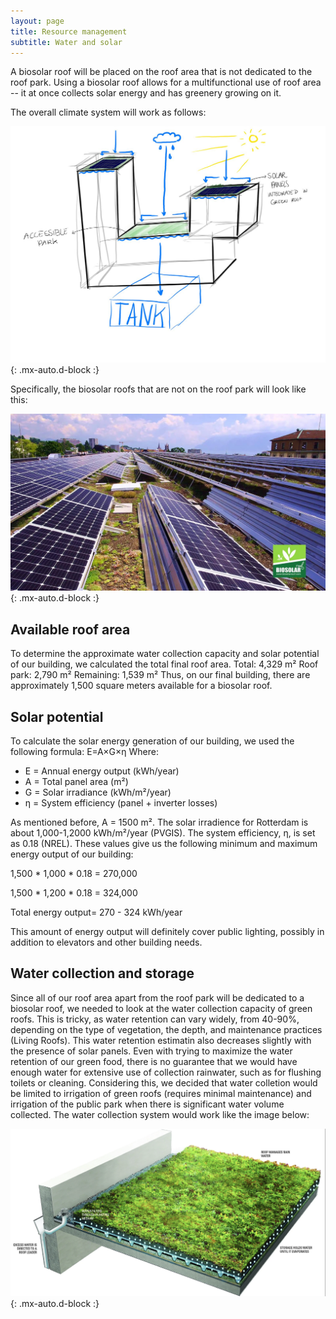 ```yaml
---
layout: page
title: Resource management
subtitle: Water and solar
---
```


A biosolar roof will be placed on the roof area that is not dedicated to the roof park. Using a biosolar roof allows for a multifunctional use of roof area -- it at once collects solar energy and has greenery growing on it.

The overall climate system will work as follows:

![climate](/assets/img/climate.jpg){: .mx-auto.d-block :}

Specifically, the biosolar roofs that are not on the roof park will look like this:

![biosolar](/assets/img/biosolar.jpeg){: .mx-auto.d-block :}

## Available roof area
To determine the approximate water collection capacity and solar potential of our building, we calculated the total final roof area. 
    Total: 4,329 m²
    Roof park: 2,790 m²
    Remaining: 1,539 m²
Thus, on our final building, there are approximately 1,500 square meters available for a biosolar roof.

## Solar potential
To calculate the solar energy generation of our building, we used the following formula: E=A×G×η
Where:
- E = Annual energy output (kWh/year)
- A = Total panel area (m²)
- G = Solar irradiance (kWh/m²/year)
- η = System efficiency (panel + inverter losses)

As mentioned before, A = 1500 m². The solar irradience for Rotterdam is about 1,000-1,2000 kWh/m²/year (PVGIS). The system efficiency, η, is set as 0.18 (NREL). These values give us the following minimum and maximum energy output of our building:

1,500 * 1,000 * 0.18 = 270,000

1,500 * 1,200 * 0.18 = 324,000

Total energy output= 270 - 324 kWh/year

This amount of energy output will definitely cover public lighting, possibly in addition to elevators and other building needs.

## Water collection and storage
Since all of our roof area apart from the roof park will be dedicated to a biosolar roof, we needed to look at the water collection capacity of green roofs. This is tricky, as water retention can vary widely, from 40-90%, depending on the type of vegetation, the depth, and maintenance practices (Living Roofs). This water retention estimatin also decreases slightly with the presence of solar panels. Even with trying to maximize the water retention of our green food, there is no guarantee that we would have enough water for extensive use of collection rainwater, such as for flushing toilets or cleaning. Considering this, we decided that water colletion would be limited to irrigation of green roofs (requires minimal maintenance) and irrigation of the public park when there is significant water volume collected. The water collection system would work like the image below:

![greenroof_water](/assets/img/greenroof_water.png){: .mx-auto.d-block :}


